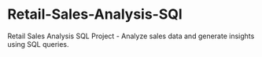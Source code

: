 # Retail-Sales-Analysis-SQl
Retail Sales Analysis SQL Project - Analyze sales data and generate insights using SQL queries.
